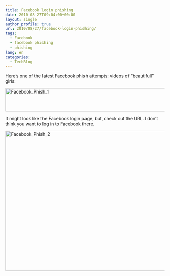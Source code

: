 ```yaml
---
title: Facebook login phishing
date: 2010-08-27T09:04:00+00:00
layout: single
author_profile: true
url: 2010/08/27/facebook-login-phishing/
tags:
  - Facebook
  - facebook phishing
  - phishing
lang: en
categories: 
  - TechBlog
---
```

Here’s one of the latest Facebook phish attempts: videos of “beautifull” girls:

[<img title="Facebook_Phish_1" border="0" alt="Facebook_Phish_1" src="http://lh6.ggpht.com/_vaUVXcmC3OI/THd4Ybrhc7I/AAAAAAAACZs/0BeqAwWgeLs/Facebook_Phish_1_thumb%5B6%5D.png?imgmax=800" width="557" height="73" />](http://lh3.ggpht.com/_vaUVXcmC3OI/THd4WW-i0QI/AAAAAAAACZo/lr1GzoQDfSE/s1600-h/Facebook_Phish_1%5B8%5D.png)

It might look like the Facebook login page, but, check out the URL. I don’t think you want to log in to Facebook there.

[<img title="Facebook_Phish_2" border="0" alt="Facebook_Phish_2" src="http://lh4.ggpht.com/_vaUVXcmC3OI/THd4eg2u1oI/AAAAAAAACZ0/SODeCOTs_NM/Facebook_Phish_2_thumb%5B1%5D.png?imgmax=800" width="644" height="443" />](http://lh5.ggpht.com/_vaUVXcmC3OI/THd4a0xmjOI/AAAAAAAACZw/xAdP8AZ5j-k/s1600-h/Facebook_Phish_2%5B3%5D.png)